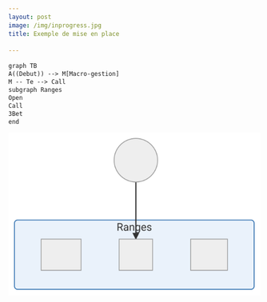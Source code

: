 ```yaml
---
layout: post
image: /img/inprogress.jpg
title: Exemple de mise en place

---
```


```mermaid
graph TB
A((Debut)) --> M[Macro-gestion]
M -- Te --> Call
subgraph Ranges
Open
Call
3Bet
end
```

![](../img/parcours.svg)
<!--stackedit_data:
eyJoaXN0b3J5IjpbLTEzNjM4MDExNTgsLTIwOTg0MDQyODcsLT
U3NjY0MzIwMV19
-->